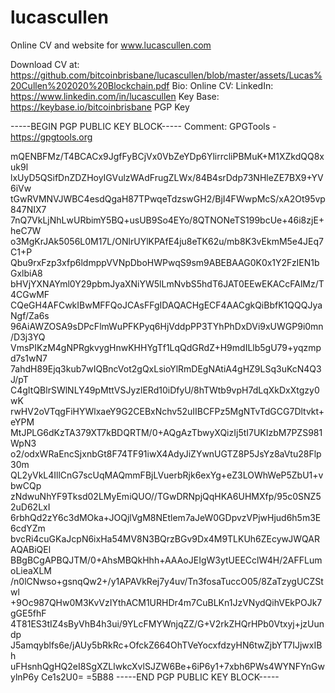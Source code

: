 # lucascullen
Online CV and website for www.lucascullen.com

Download CV at: https://github.com/bitcoinbrisbane/lucascullen/blob/master/assets/Lucas%20Cullen%202020%20Blockchain.pdf
Bio:
Online CV: 
LinkedIn: https://www.linkedin.com/in/lucascullen
Key Base: https://keybase.io/bitcoinbrisbane
PGP Key

-----BEGIN PGP PUBLIC KEY BLOCK-----
Comment: GPGTools - https://gpgtools.org

mQENBFMz/T4BCACx9JgfFyBCjVx0VbZeYDp6YlirrcliPBMuK+M1XZkdQQ8xuk9l
lxUyD5QSifDnZDZHoyIGVulzWAdFrugZLWx/84B4srDdp73NHleZE7BX9+YV6iVw
tGwRVMNVJWBC4esdQgaH87TPwqeTdzswGH2/BjI4FWwpMcS/xA2Ot95vp847NIX7
7nQ7VkLjNhLwURbimY5BQ+usUB9So4EYo/8QTNONeTS199bcUe+46i8zjE+heC7W
o3MgKrJAk5056L0M17L/ONlrUYlKPAfE4ju8eTK62u/mb8K3vEkmM5e4JEq7C1+P
Qbu9rxFzp3xfp6ldmppVVNpDboHWPwqS9sm9ABEBAAG0K0x1Y2FzIEN1bGxlbiA8
bHVjYXNAYml0Y29pbmJyaXNiYW5lLmNvbS5hdT6JAT0EEwEKACcFAlMz/T4CGwMF
CQeGH4AFCwkIBwMFFQoJCAsFFgIDAQACHgECF4AACgkQiBbfK1QQQJyaNgf/Za6s
96AiAWZOSA9sDPcFlmWuPFKPyq6HjVddpPP3TYhPhDxDVi9xUWGP9i0mn/D3j3YQ
VmsPIKzM4gNPRgkvygHnwKHHYgTf1LqQdGRdZ+H9mdILlb5gU79+yqzmpd7s1wN7
7ahdH89Ejq3kub7wIQBncVot2gQxLsioYlRmDEgNAtiA4gHZ9LSq3uKcN4Q3J/pT
C4gItQBlrSWlNLY49pMttVSJyzlERd10iDfyU/8hTWtb9vpH7dLqXkDxXtgzy0wK
rwHV2oVTqgFiHYWlxaeY9G2CEBxNchv52uIIBCFPz5MgNTvTdGCG7Dltvkt+eYPM
MtJPLG6dKzTA379XT7kBDQRTM/0+AQgAzTbwyXQizIj5tI7UKIzbM7PZS981WpN3
o2/odxWRaEncSjxnbGt8F74TF91iwX4AdyJiZYwnUGTZ8P5JsYz8aVtu28Flp30m
QL2yVkL4IllCnG7scUqMAQmmFBjLVuerbRjk6exYg+eZ3LOWhWeP5ZbU1+vbwCQp
zNdwuNhYF9Tksd02LMyEmiQUO//TGwDRNpjQqHKA6UHMXfp/95c0SNZ52uD62LxI
6rbhQd2zY6c3dMOka+JOQjlVgM8NEtlem7aJeW0GDpvzVPjwHjud6h5m3E6cdYZm
bvcRi4cuGKaJcpN6ixHa54MV8N3BQrzBGv9Dx4M9TLKUh6ZEcywJWQARAQABiQEl
BBgBCgAPBQJTM/0+AhsMBQkHhh+AAAoJEIgW3ytUEECclW4H/2AFFLumoLieaXLM
/n0lCNwso+gsnqQw2+/y1APAVkRej7y4uv/Tn3fosaTuccO05/8ZaTzygUCZStwl
+9Oc987QHw0M3KvVzIYthACM1URHDr4m7CuBLKn1JzVNydQihVEkPOJk7gGE5fhF
4T81ES3tIZ4sByVhB4h3ui/9YLcFMYWnjqZZ/G+V2rkZHQrHPb0Vtxyj+jzUundp
J5amqyblfs6e/jAUy5bRkRc+OfckZ664OhTVeYocxfdzyHN6twZjbYT7IJjwxIBh
uFHsnhQgHQ2eI8SgXZLlwkcXvlSJZW6Be+6iP6y1+7xbh6PWs4WYNFYnGwylnP6y
Ce1s2U0=
=5B88
-----END PGP PUBLIC KEY BLOCK-----
